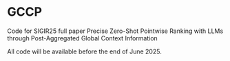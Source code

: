 # GCCP
Code for SIGIR25 full paper Precise Zero-Shot Pointwise Ranking with LLMs through Post-Aggregated Global Context Information

All code will be available before the end of June 2025.
